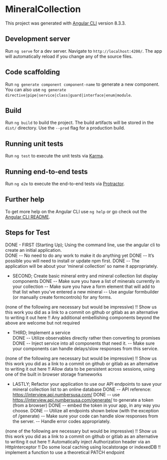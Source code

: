 # MineralCollection

This project was generated with [Angular CLI](https://github.com/angular/angular-cli) version 8.3.3.

## Development server

Run `ng serve` for a dev server. Navigate to `http://localhost:4200/`. The app will automatically reload if you change any of the source files.

## Code scaffolding

Run `ng generate component component-name` to generate a new component. You can also use `ng generate directive|pipe|service|class|guard|interface|enum|module`.

## Build

Run `ng build` to build the project. The build artifacts will be stored in the `dist/` directory. Use the `--prod` flag for a production build.

## Running unit tests

Run `ng test` to execute the unit tests via [Karma](https://karma-runner.github.io).

## Running end-to-end tests

Run `ng e2e` to execute the end-to-end tests via [Protractor](http://www.protractortest.org/).

## Further help

To get more help on the Angular CLI use `ng help` or go check out the [Angular CLI README](https://github.com/angular/angular-cli/blob/master/README.md).


## Steps for Test

DONE - FIRST (Starting Up); Using the command line, use the angular cli to create an initial application.  
DONE -- No need to do any work to make it do anything yet
DONE -- It’s possible you will need to install or update npm first.
DONE -- The application will be about your ‘mineral collection’ so name it appropriately.

- SECOND; Create basic mineral entry and mineral collection list display components
DONE -- Make sure you have a list of minerals currently in your collection
-- Make sure you have a form element that will add to that list when you’ve entered a new mineral
-- Use angular formbuilder (or manually create formcontrols) for any forms.

(none of the following are necessary but would be impressive)
!! Show us this work you did as a link to a commit on github or gitlab as an alternative to writing it out here
!! Any additional embellishing components beyond the above are welcome but not required

- THIRD; Implement a service  
DONE -- Utilize observables directly rather then converting to promises
DONE -- Inject service into all components that need it.
-- Make sure your components can handle delays/slow responses from this service.

(none of the following are necessary but would be impressive)
!! Show us this work you did as a link to a commit on github or gitlab as an alternative to writing it out here
!! Allow data to be persistent across sessions, using one of the built in browser storage frameworks

- LASTLY; Refactor your application to use our API endpoints to save your mineral collection list to an online database
DONE -- API reference: https://interview.api.numbersusa.com/
DONE -- use https://interview.api.numbersusa.com/generate/ to generate a token (from a browser)
DONE -- embed the token in your app, in any way you choose.
DONE -- Utilize all endpoints shown below (with the exception of /generate)
-- Make sure your code can handle slow responses from the server.
-- Handle error codes appropriately.

(none of the following are necessary but would be impressive)
!! Show us this work you did as a link to a commit on github or gitlab as an alternative to writing it out here
!! Automatically inject Authorization header  via an HttpInterceptor
!! Do some local caching using localstorage or indexedDB
!! implement a function  to use a  theoretical PATCH endpoint
